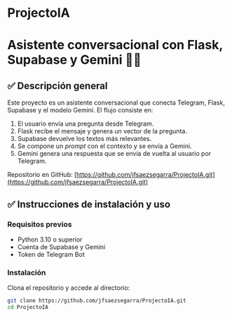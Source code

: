 # ProjectoIA
# Asistente conversacional con Flask, Supabase y Gemini 🚀🤖

## ✅ Descripción general
Este proyecto es un asistente conversacional que conecta Telegram, Flask, Supabase y el modelo Gemini. El flujo consiste en:
1. El usuario envía una pregunta desde Telegram.
2. Flask recibe el mensaje y genera un vector de la pregunta.
3. Supabase devuelve los textos más relevantes.
4. Se compone un *prompt* con el contexto y se envía a Gemini.
5. Gemini genera una respuesta que se envía de vuelta al usuario por Telegram.

Repositorio en GitHub: [https://github.com/jfsaezsegarra/ProjectoIA.git](https://github.com/jfsaezsegarra/ProjectoIA.git)

## ✅ Instrucciones de instalación y uso
### Requisitos previos
- Python 3.10 o superior
- Cuenta de Supabase y Gemini
- Token de Telegram Bot

### Instalación
Clona el repositorio y accede al directorio:
```bash
git clone https://github.com/jfsaezsegarra/ProjectoIA.git
cd ProjectoIA
